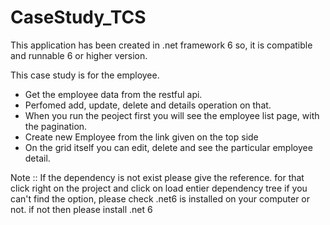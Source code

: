 # CaseStudy_TCS

This application has been created in .net framework 6 so, it is compatible and runnable 6 or higher version.

This case study is for the employee.
- Get the employee data from the restful api.
- Perfomed add, update, delete and details operation on that.
- When you run the peoject first you will see the employee list page, with the pagination.
- Create new Employee from the link given on the top side
- On the grid itself you can edit, delete and see the particular employee detail.


Note :: If the dependency is not exist please give the reference.
for that click right on the project and click on load entier dependency tree
if you can't find the option, please check .net6 is installed on your computer or not. if not then please install .net 6

